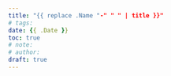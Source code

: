 ```yaml
---
title: "{{ replace .Name "-" " " | title }}"
# tags: 
date: {{ .Date }}
toc: true
# note: 
# author: 
draft: true
---
```


